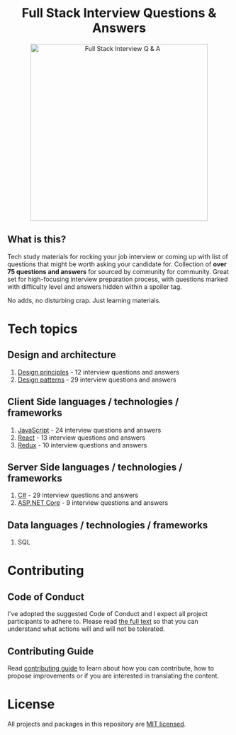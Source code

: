 <h1 align="center">
Full Stack Interview Questions & Answers
</h1>
<p align="center"> 
    <img src="https://github.com/monkey3310/full-stack-interview/blob/master/assets/startup-life.svg" alt="Full Stack Interview Q & A" width="400"/>    
</p>

## What is this?

Tech study materials for rocking your job interview or coming up with list of questions that might be worth asking your candidate for. Collection of **over 75 questions and answers** for sourced by community for community. Great set for high-focusing interview preparation process, with questions marked with difficulty level and answers hidden within a spoiler tag.

No adds, no disturbing crap. Just learning materials.

# Tech topics

## Design and architecture

1. [Design principles](./questions/design-principles.MD) - 12 interview questions and answers
2. [Design patterns](./questions/design-patterns.MD) - 29 interview questions and answers

## Client Side languages / technologies / frameworks

1. [JavaScript](./questions/javascript.MD) - 24 interview questions and answers
2. [React](./questions/react.MD) - 13 interview questions and answers
3. [Redux](./questions/redux.MD) - 10 interview questions and answers

## Server Side languages / technologies / frameworks

1. [C#](./questions/csharp.MD) - 29 interview questions and answers
2. [ASP.NET Core](./questions/aspnetcore.MD) - 9 interview questions and answers

## Data languages / technologies / frameworks

1. SQL

# Contributing

## Code of Conduct

I've adopted the suggested Code of Conduct and I expect all project participants to adhere to. Please read [the full text](./CODE_OF_CONDUCT.md) so that you can understand what actions will and will not be tolerated.

## Contributing Guide

Read [contributing guide](CONTRIBUTING.md) to learn about how you can contribute, how to propose improvements or if you are interested in translating the content.

# License

All projects and packages in this repository are [MIT licensed](./LICENSE).
